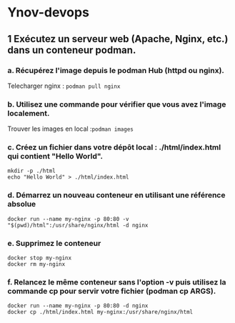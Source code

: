 
# Ynov-devops
## 1 Exécutez un serveur web (Apache, Nginx, etc.) dans un conteneur podman.
### a. Récupérez l'image depuis le podman Hub (httpd ou nginx).

Telecharger nginx :  ```podman pull nginx```

### b. Utilisez une commande pour vérifier que vous avez l'image localement.

Trouver les images en local :```podman images```

### c. Créez un fichier dans votre dépôt local : ./html/index.html qui contient "Hello World".

```
mkdir -p ./html
echo "Hello World" > ./html/index.html
```

### d. Démarrez un nouveau conteneur en utilisant une référence absolue

```
docker run --name my-nginx -p 80:80 -v "$(pwd)/html":/usr/share/nginx/html -d nginx
```

### e. Supprimez le conteneur

```
docker stop my-nginx
docker rm my-nginx
```

### f. Relancez le même conteneur sans l'option -v puis utilisez la commande cp pour servir votre fichier (podman cp ARGS).

```
docker run --name my-nginx -p 80:80 -d nginx
docker cp ./html/index.html my-nginx:/usr/share/nginx/html
```